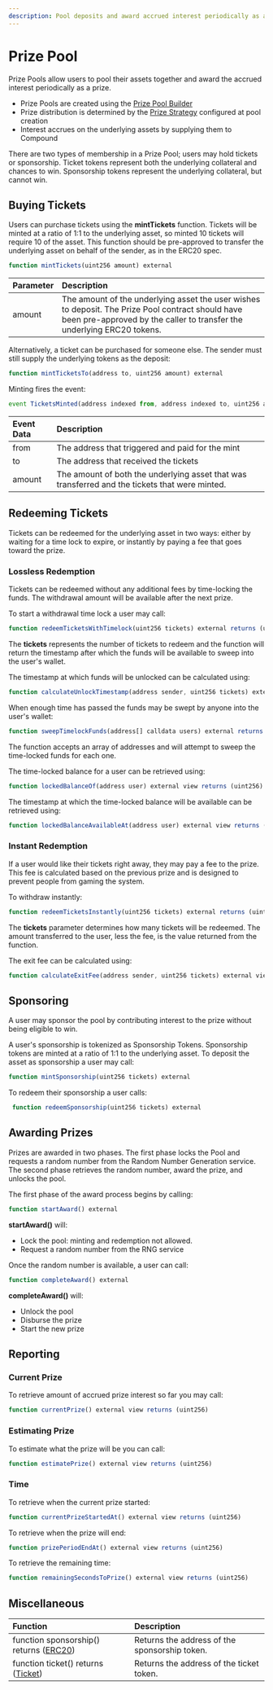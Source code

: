 ```yaml
---
description: Pool deposits and award accrued interest periodically as a prize
---
```


# Prize Pool

Prize Pools allow users to pool their assets together and award the accrued interest periodically as a prize.

* Prize Pools are created using the [Prize Pool Builder](../builders.md)
* Prize distribution is determined by the [Prize Strategy](../prize-strategy.md) configured at pool creation
* Interest accrues on the underlying assets by supplying them to Compound

There are two types of membership in a Prize Pool; users may hold tickets or sponsorship.  Ticket tokens  represent both the underlying collateral and chances to win.  Sponsorship tokens represent the underlying collateral, but cannot win.

## Buying Tickets

Users can purchase tickets using the **mintTickets** function. Tickets will be minted at a ratio of 1:1 to the underlying asset, so minted 10 tickets will require 10 of the asset.  This function should be pre-approved to transfer the underlying asset on behalf of the sender, as in the ERC20 spec.

```javascript
function mintTickets(uint256 amount) external
```

| Parameter | Description |
| :--- | :--- |
| amount | The amount of the underlying asset the user wishes to deposit.  The Prize Pool contract should have been pre-approved by the caller to transfer the underlying ERC20 tokens. |

Alternatively, a ticket can be purchased for someone else.  The sender must still supply the underlying tokens as the deposit:

```javascript
function mintTicketsTo(address to, uint256 amount) external
```

Minting fires the event:

```javascript
event TicketsMinted(address indexed from, address indexed to, uint256 amount);
```

| Event Data | Description |
| :--- | :--- |
| from | The address that triggered and paid for the mint |
| to | The address that received the tickets |
| amount | The amount of both the underlying asset that was transferred and the tickets that were minted. |

## Redeeming Tickets

Tickets can be redeemed for the underlying asset in two ways: either by waiting for a time lock to expire, or instantly by paying a fee that goes toward the prize.

### Lossless Redemption

Tickets can be redeemed without any additional fees by time-locking the funds.  The withdrawal amount will be available after the next prize.

To start a withdrawal time lock a user may call:

```javascript
function redeemTicketsWithTimelock(uint256 tickets) external returns (uint256)
```

The **tickets** represents the number of tickets to redeem and the function will return the timestamp after which the funds will be available to sweep into the user's wallet.

The timestamp at which funds will be unlocked can be calculated using:

```javascript
function calculateUnlockTimestamp(address sender, uint256 tickets) external view
```

When enough time has passed the funds may be swept by anyone into the user's wallet:

```javascript
function sweepTimelockFunds(address[] calldata users) external returns (uint256)
```

The function accepts an array of addresses and will attempt to sweep the time-locked funds for each one.

The time-locked balance for a user can be retrieved using:

```javascript
function lockedBalanceOf(address user) external view returns (uint256)
```

The timestamp at which the time-locked balance will be available can be retrieved using:

```javascript
function lockedBalanceAvailableAt(address user) external view returns (uint256)
```

### Instant Redemption

If a user would like their tickets right away, they may pay a fee to the prize.  This fee is calculated based on the previous prize and is designed to prevent people from gaming the system.

To withdraw instantly:

```javascript
function redeemTicketsInstantly(uint256 tickets) external returns (uint256)
```

The **tickets** parameter determines how many tickets will be redeemed.  The amount transferred to the user, less the fee, is the value returned from the function.

The exit fee can be calculated using:

```javascript
function calculateExitFee(address sender, uint256 tickets) external view returns (uint256)
```

## Sponsoring

A user may sponsor the pool by contributing interest to the prize without being eligible to win.

A user's sponsorship is tokenized as Sponsorship Tokens.  Sponsorship tokens are minted at a ratio of 1:1 to the underlying asset.  To deposit the asset as sponsorship a user may call:

```javascript
function mintSponsorship(uint256 tickets) external
```

To redeem their sponsorship a user calls:

```javascript
 function redeemSponsorship(uint256 tickets) external
```

## Awarding Prizes

Prizes are awarded in two phases.  The first phase locks the Pool and requests a random number from the Random Number Generation service.  The second phase retrieves the random number, award the prize, and unlocks the pool.

The first phase of the award process begins by calling:

```javascript
function startAward() external
```

**startAward\(\)** will:

* Lock the pool: minting and redemption not allowed.
* Request a random number from the RNG service

Once the random number is available, a user can call:

```javascript
function completeAward() external
```

**completeAward\(\)** will:

* Unlock the pool
* Disburse the prize
* Start the new prize

## Reporting

### Current Prize

To retrieve amount of accrued prize interest so far you may call:

```javascript
function currentPrize() external view returns (uint256)
```

### Estimating Prize

To estimate what the prize will be you can call:

```javascript
function estimatePrize() external view returns (uint256)
```

### Time

To retrieve when the current prize started:

```javascript
function currentPrizeStartedAt() external view returns (uint256)
```

To retrieve when the prize will end:

```javascript
function prizePeriodEndAt() external view returns (uint256)
```

To retrieve the remaining time:

```javascript
function remainingSecondsToPrize() external view returns (uint256)
```

## Miscellaneous

| Function | Description |
| :--- | :--- |
| function sponsorship\(\) returns \([ERC20](https://eips.ethereum.org/EIPS/eip-20)\) | Returns the address of the sponsorship token. |
| function ticket\(\) returns \([Ticket](ticket.md)\) | Returns the address of the ticket token. |

